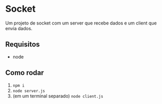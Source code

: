 # Socket

Um projeto de socket com um server que recebe dados e um client que envia dados.

## Requisitos

-   node

## Como rodar

1. `npm i`
2. `node server.js`
3. (em um terminal separado) `node client.js`
